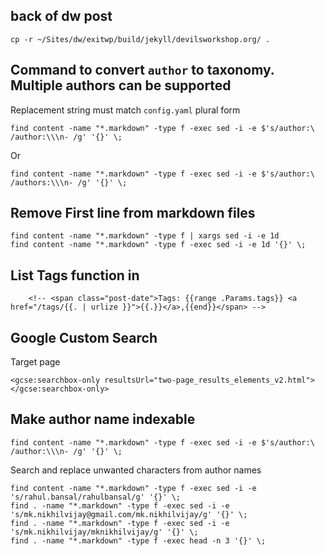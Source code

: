 ## back of dw post

```
cp -r ~/Sites/dw/exitwp/build/jekyll/devilsworkshop.org/ .
```

## Command to convert `author` to taxonomy. Multiple authors can be supported

Replacement string must match `config.yaml` plural form

```
find content -name "*.markdown" -type f -exec sed -i -e $'s/author:\ /author:\\\n- /g' '{}' \;
```

Or

```
find content -name "*.markdown" -type f -exec sed -i -e $'s/author:\ /authors:\\\n- /g' '{}' \;
```


## Remove First line from markdown files

```
find content -name "*.markdown" -type f | xargs sed -i -e 1d
find content -name "*.markdown" -type f -exec sed -i -e 1d '{}' \;
```

## List Tags function in

```
    <!-- <span class="post-date">Tags: {{range .Params.tags}} <a href="/tags/{{. | urlize }}">{{.}}</a>,{{end}}</span> -->
```

## Google Custom Search

Target page

```
<gcse:searchbox-only resultsUrl="two-page_results_elements_v2.html"></gcse:searchbox-only>
```

## Make author name indexable

```
find content -name "*.markdown" -type f -exec sed -i -e $'s/author:\ /author:\\\n- /g' '{}' \;
```

Search and replace unwanted characters from author names

```
find content -name "*.markdown" -type f -exec sed -i -e 's/rahul.bansal/rahulbansal/g' '{}' \;
find . -name "*.markdown" -type f -exec sed -i -e 's/mk.nikhilvijay@gmail.com/mk.nikhilvijay/g' '{}' \;
find . -name "*.markdown" -type f -exec sed -i -e 's/mk.nikhilvijay/mknikhilvijay/g' '{}' \;
find . -name "*.markdown" -type f -exec head -n 3 '{}' \;
```
